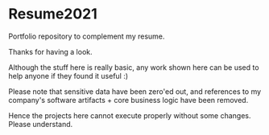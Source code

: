 # Resume2021
Portfolio repository to complement my resume.

Thanks for having a look.

Although the stuff here is really basic, any work shown here can be used to help anyone if they found it useful :)

Please note that sensitive data have been zero'ed out, and references to my company's software artifacts + core business logic have been removed.

Hence the projects here cannot execute properly without some changes. Please understand.

